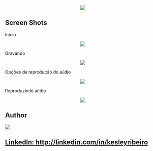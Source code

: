 <div align = "center">
  <img src="https://img.shields.io/badge/platforms-iOS-lightgrey.svg" />  
</div>

## Screen Shots

Início
<p align="center">
  <img src="https://github.com/kesleyribeiro/Pitch-Perfect-Udacity/blob/master/Screen%20Shots/1_Inicio.png"/>
</p>

Gravando
<p align="center">
  <img src="https://github.com/kesleyribeiro/Pitch-Perfect-Udacity/blob/master/Screen%20Shots/2_Gravando.png"/>
</p>

Opções de reprodução do aúdio
<p align="center">
  <img src="https://github.com/kesleyribeiro/Pitch-Perfect-Udacity/blob/master/Screen%20Shots/3_Opcoes.png"/>
</p>

Reproduzindo aúdio
<p align="center">
  <img src="https://github.com/kesleyribeiro/Pitch-Perfect-Udacity/blob/master/Screen%20Shots/4_Reproduzir.png"/>
</p>

## Author

<a href=http://linkedin.com/in/kesleyribeiro/>
  <img src="https://avatars2.githubusercontent.com/u/7417209?s=400&u=ef387a19472bc8e28c128a9854b2c1aff402e04f&v=4" />
</a>

<a href=http://linkedin.com/in/kesleyribeiro/>
<h2>LinkedIn: http://linkedin.com/in/kesleyribeiro</h2>
</a>

